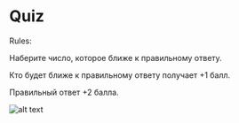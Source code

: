 # Quiz
Rules:

Наберите число, которое ближе к правильному ответу. 

Кто будет ближе к правильному ответу получает +1 балл. 

Правильный ответ +2 балла.

![alt text](https://i.yapx.cc/SL7gN.png)
